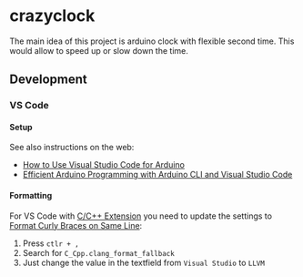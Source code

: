 # crazyclock
The main idea of this project is arduino clock with flexible second time.
This would allow to speed up or slow down the time.

## Development

### VS Code

#### Setup

See also instructions on the web:

- [How to Use Visual Studio Code for Arduino](https://maker.pro/arduino/tutorial/how-to-use-visual-studio-code-for-arduino)
- [Efficient Arduino Programming with Arduino CLI and Visual Studio Code](https://learn.sparkfun.com/tutorials/efficient-arduino-programming-with-arduino-cli-and-visual-studio-code/all)

#### Formatting

For VS Code with [C/C++ Extension](https://marketplace.visualstudio.com/items?itemName=ms-vscode.cpptools)
you need to update the settings to [Format Curly Braces on Same Line](https://stackoverflow.com/a/69560647/1823545):

1. Press `ctlr + ,`
2. Search for `C_Cpp.clang_format_fallback`
3. Just change the value in the textfield from `Visual Studio` to `LLVM`
